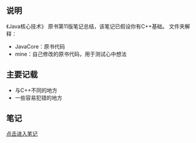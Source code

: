 ## 说明

《Java核心技术》 原书第11版笔记总结，该笔记已假设你有C++基础。
文件夹解释：

- JavaCore：原书代码
- mine：自己修改的原书代码，用于测试心中想法
## 主要记载
- 与C++不同的地方
- 一些容易犯错的地方

## 笔记

[点击进入笔记](./java.md)